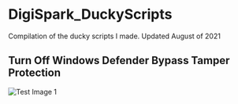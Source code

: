 # DigiSpark_DuckyScripts
Compilation of the ducky scripts I made. Updated August of 2021

## Turn Off Windows Defender Bypass Tamper Protection
![Test Image 1](https://im2.ezgif.com/tmp/ezgif-2-8e5a2f8decab.gif)
